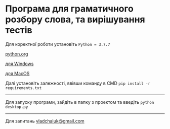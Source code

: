 # Програма для граматичного розбору слова, та вирішування тестів

Для коректної роботи установіть `Python = 3.7.7` 

[python.org](https://www.python.org/downloads/release/python-377/)

[для Windows](https://www.python.org/ftp/python/3.7.7/python-3.7.7-amd64.exe)

[для MacOS](https://www.python.org/ftp/python/3.7.7/python-3.7.7-macosx10.9.pkg) 

Далі установіть залежності, ввівши команду в CMD
`pip install -r requirements.txt`
<hr>

Для запуску програми, зайдіть в папку з проектом та введіть 
`python desktop.py`

<hr>

Для запитань <vladchaluk@gmail.com>
